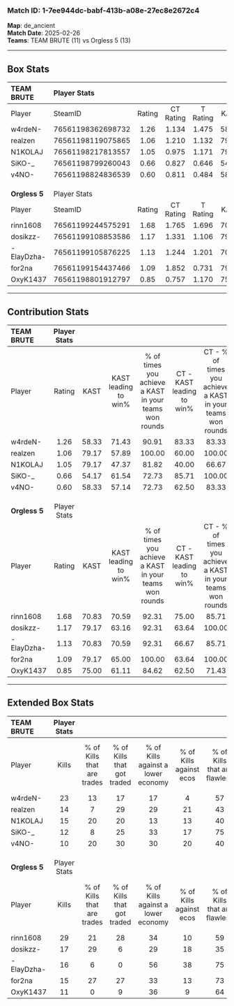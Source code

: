 ### Match ID: 1-7ee944dc-babf-413b-a08e-27ec8e2672c4  
**Map**: de_ancient  
**Match Date**: 2025-02-26  
**Teams**: TEAM BRUTE (11) vs Orgless 5 (13)  

---  

## Box Stats  

| **TEAM BRUTE** | Player Stats      |        |           |          |       |       |       |         |        |      |     |
| :- | :- | :-: | :-: | :-: | :-: | :-: | :-: | :-: | :-: | :-: | :-: |
| Player         | SteamID           | Rating | CT Rating | T Rating | KAST  |  ADR  | Kills | Assists | Deaths | K/D  | HS% |
| w4rdeN-        | 76561198362698732 |  1.26  |   1.134   |  1.475   | 58.33 | 90.8  |  23   |    2    |   16   | 1.44 | 47  |
| realzen        | 76561198119075865 |  1.06  |   1.210   |  1.132   | 79.17 | 86.6  |  14   |    9    |   18   | 0.78 | 57  |
| N1KOLAJ        | 76561198217813557 |  1.05  |   0.975   |  1.171   | 79.17 | 62.6  |  15   |    6    |   16   | 0.94 | 60  |
| SiKO-_         | 76561198799260043 |  0.66  |   0.827   |  0.646   | 54.17 | 57.7  |  12   |    3    |   19   | 0.63 | 58  |
| v4NO-          | 76561198824836539 |  0.60  |   0.811   |  0.484   | 58.33 | 51.8  |  10   |    7    |   20   | 0.50 | 50  |
|                |                   |        |           |          |       |       |       |         |        |      |     |
|                |                   |        |           |          |       |       |       |         |        |      |     |
|                |                   |        |           |          |       |       |       |         |        |      |     |
| **Orgless 5**  | Player Stats      |        |           |          |       |       |       |         |        |      |     |
| Player         | SteamID           | Rating | CT Rating | T Rating | KAST  |  ADR  | Kills | Assists | Deaths | K/D  | HS% |
| rinn1608       | 76561199244575291 |  1.68  |   1.765   |  1.696   | 70.83 | 122.6 |  29   |    4    |   16   | 1.81 | 51  |
| dosikzz-       | 76561199108853586 |  1.17  |   1.331   |  1.106   | 79.17 | 67.0  |  17   |    4    |   14   | 1.21 | 47  |
| -ElayDzha-     | 76561199105876225 |  1.13  |   1.244   |  1.201   | 70.83 | 81.9  |  16   |    6    |   14   | 1.14 | 62  |
| for2na         | 76561199154437466 |  1.09  |   1.852   |  0.731   | 79.17 | 61.9  |  15   |    6    |   14   | 1.07 | 13  |
| OxyK1437       | 76561198801912797 |  0.85  |   0.757   |  1.170   | 75.00 | 60.6  |  11   |    7    |   17   | 0.65 | 54  |
---  

## Contribution Stats  

| **TEAM BRUTE** | Player Stats |       |                      |                                                        |                           |                                                             |                          |                                                            |
| :- | :-: | :-: | :-: | :-: | :-: | :-: | :-: | :-: |
| Player         |    Rating    | KAST  | KAST leading to win% | % of times you achieve a KAST in your teams won rounds | CT - KAST leading to win% | CT - % of times you achieve a KAST in your teams won rounds | T - KAST leading to win% | T - % of times you achieve a KAST in your teams won rounds |
| w4rdeN-        |     1.26     | 58.33 |        71.43         |                         90.91                          |           83.33           |                            83.33                            |          62.50           |                           100.00                           |
| realzen        |     1.06     | 79.17 |        57.89         |                         100.00                         |           60.00           |                           100.00                            |          55.56           |                           100.00                           |
| N1KOLAJ        |     1.05     | 79.17 |        47.37         |                         81.82                          |           40.00           |                            66.67                            |          55.56           |                           100.00                           |
| SiKO-_         |     0.66     | 54.17 |        61.54         |                         72.73                          |           85.71           |                           100.00                            |          33.33           |                           40.00                            |
| v4NO-          |     0.60     | 58.33 |        57.14         |                         72.73                          |           62.50           |                            83.33                            |          50.00           |                           60.00                            |
|                |              |       |                      |                                                        |                           |                                                             |                          |                                                            |
|                |              |       |                      |                                                        |                           |                                                             |                          |                                                            |
|                |              |       |                      |                                                        |                           |                                                             |                          |                                                            |
| **Orgless 5**  | Player Stats |       |                      |                                                        |                           |                                                             |                          |                                                            |
| Player         |    Rating    | KAST  | KAST leading to win% | % of times you achieve a KAST in your teams won rounds | CT - KAST leading to win% | CT - % of times you achieve a KAST in your teams won rounds | T - KAST leading to win% | T - % of times you achieve a KAST in your teams won rounds |
| rinn1608       |     1.68     | 70.83 |        70.59         |                         92.31                          |           75.00           |                            85.71                            |          66.67           |                           100.00                           |
| dosikzz-       |     1.17     | 79.17 |        63.16         |                         92.31                          |           63.64           |                           100.00                            |          62.50           |                           83.33                            |
| -ElayDzha-     |     1.13     | 70.83 |        70.59         |                         92.31                          |           66.67           |                            85.71                            |          75.00           |                           100.00                           |
| for2na         |     1.09     | 79.17 |        65.00         |                         100.00                         |           63.64           |                           100.00                            |          66.67           |                           100.00                           |
| OxyK1437       |     0.85     | 75.00 |        61.11         |                         84.62                          |           62.50           |                            71.43                            |          60.00           |                           100.00                           |
---  

## Extended Box Stats  

| **TEAM BRUTE** | Player Stats |                            |                            |                                    |                         |                              |                                 |        |                             |                                     |                          |                               |                            |
| :- | :-: | :-: | :-: | :-: | :-: | :-: | :-: | :-: | :-: | :-: | :-: | :-: | :-: |
| Player         |    Kills     | % of Kills that are trades | % of Kills that got traded | % of Kills against a lower economy | % of Kills against ecos | % of Kills that are flawless | % of Kills that are close duels | Deaths | % of Deaths that get traded | % of Deaths against a lower economy | % of Deaths against ecos | % of Deaths that are flawless | % of Deaths that are close |
| w4rdeN-        |      23      |             13             |             17             |                 17                 |            4            |              57              |                0                |   16   |             13              |                  6                  |            0             |              63               |             0              |
| realzen        |      14      |             7              |             29             |                 29                 |           21            |              43              |               14                |   18   |             28              |                 22                  |            11            |              56               |             6              |
| N1KOLAJ        |      15      |             20             |             20             |                 13                 |           13            |              40              |                0                |   16   |              6              |                 19                  |            6             |              50               |             6              |
| SiKO-_         |      12      |             8              |             25             |                 33                 |           17            |              75              |                0                |   19   |             16              |                 16                  |            5             |              74               |             5              |
| v4NO-          |      10      |             20             |             30             |                 30                 |           20            |              40              |               20                |   20   |             10              |                 15                  |            5             |              50               |             10             |
|                |              |                            |                            |                                    |                         |                              |                                 |        |                             |                                     |                          |                               |                            |
|                |              |                            |                            |                                    |                         |                              |                                 |        |                             |                                     |                          |                               |                            |
|                |              |                            |                            |                                    |                         |                              |                                 |        |                             |                                     |                          |                               |                            |
| **Orgless 5**  | Player Stats |                            |                            |                                    |                         |                              |                                 |        |                             |                                     |                          |                               |                            |
| Player         |    Kills     | % of Kills that are trades | % of Kills that got traded | % of Kills against a lower economy | % of Kills against ecos | % of Kills that are flawless | % of Kills that are close duels | Deaths | % of Deaths that get traded | % of Deaths against a lower economy | % of Deaths against ecos | % of Deaths that are flawless | % of Deaths that are close |
| rinn1608       |      29      |             21             |             28             |                 34                 |           10            |              59              |                3                |   16   |             13              |                 19                  |            6             |              56               |             6              |
| dosikzz-       |      17      |             29             |             6              |                 29                 |           18            |              35              |               12                |   14   |             14              |                 21                  |            0             |              50               |             0              |
| -ElayDzha-     |      16      |             6              |             0              |                 56                 |           38            |              75              |                0                |   14   |             29              |                 14                  |            0             |              64               |             0              |
| for2na         |      15      |             27             |             27             |                 33                 |           13            |              73              |                7                |   14   |             29              |                 14                  |            0             |              43               |             7              |
| OxyK1437       |      11      |             0              |             9              |                 36                 |            9            |              64              |                9                |   17   |             35              |                 24                  |            6             |              53               |             12             |

